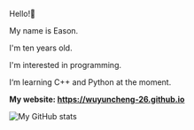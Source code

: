 Hello!🙌

My name is Eason.

I'm ten years old.

I'm interested in programming.

I‘m learning C++ and Python at the moment.

**My website: <https://wuyuncheng-26.github.io>**

![My GitHub stats](https://github-readme-stats.vercel.app/api?username=wuyuncheng-26&theme=radical)
